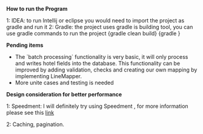 **How to run the Program**

1: IDEA: to run Intellij or eclipse you would need to import the project as gradle and run it 
2: Gradle: the project uses gradle is building tool, you can use gradle commands to run the project 
{gradle clean build} {gradle }

**Pending items**
<ul>
<li>The `batch processing` functionality is very basic, it will only process and writes hotel fields into the database.
 This functionality can be improved by adding validation, checks and creating our own mapping by implementing LineMapper<T>.
</li>
<li>More unite cases and testing is needed </li>
</ul>

**Design consideration for better performance**

1: Speedment: I will definitely try using Speedment , for more information please see this
 <a href="https://dzone.com/articles/the-need-for-speed-access-existing-data-1000x-fast">link </a> 

2: Caching, pagination.

